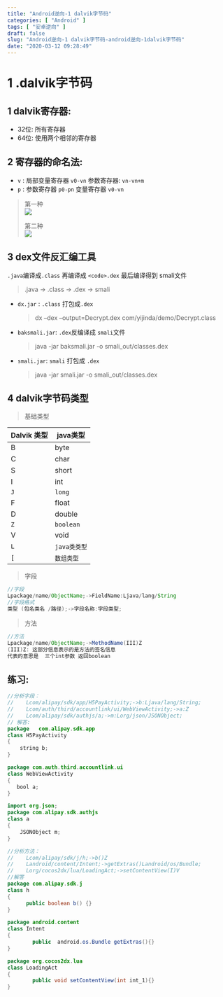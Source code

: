 ```yaml
---
title: "Android逆向-1 dalvik字节码"
categories: [ "Android" ]
tags: [ "安卓逆向" ]
draft: false
slug: "Android逆向-1 dalvik字节码-android逆向-1dalvik字节码"
date: "2020-03-12 09:28:49"
---
```




# 1 .dalvik字节码

## 1 dalvik寄存器:

  * 32位: 所有寄存器
  * 64位: 使用两个相邻的寄存器

## 2 寄存器的命名法:

  *  `v` : 局部变量寄存器 `v0-vn` 参数寄存器: `vn-vn+m`
  *  `p` : 参数寄存器 `p0-pn` 变量寄存器 `v0-vn`

> 第一种  
> [![][1]][2]
> 
> 第二种  
> [![][3]][4]

## 3 dex文件反汇编工具

`.java`编译成`.class` 再编译成 `<code>.dex`</code> 最后编译得到 smali文件

> .java -> .class -> .dex -> smali

  * `dx.jar` : `.class` 打包成`.dex`
    
    > dx &#8211;dex &#8211;output=Decrypt.dex com/yijinda/demo/Decrypt.class

  * `baksmali.jar`: `.dex`反编译成 `smali`文件
    
    > java -jar baksmali.jar -o smali_out/classes.dex

  * `smali.jar`: `smali` 打包成 `.dex`
    
    > java -jar smali.jar -o smali_out/classes.dex

## 4 dalvik字节码类型

> 基础类型

| Dalvik 类型 | java类型    |
| --------- | --------- |
| B         | byte      |
| C         | char      |
| S         | short     |
| I         | int       |
| `J`       | `long`    |
| F         | float     |
| D         | double    |
| `Z`       | `boolean` |
| V         | void      |
| `L`       | `java类类型` |
| `[`       | `数组类型`    |

> 字段


```java
//字段
Lpackage/name/ObjectName;->FieldName:Ljava/lang/String
//字段格式
类型 (包名类名 /路径);->字段名称:字段类型;
```


> 方法


```java
//方法
Lpackage/name/ObjectName;->MethodName(III)Z
(III)Z: 这部分信息表示的是方法的签名信息
代表的意思是  三个int参数 返回boolean 
```


## 练习:


```java
//分析字段：
//    Lcom/alipay/sdk/app/H5PayActivity;->b:Ljava/lang/String;
//    Lcom/auth/third/accountlink/ui/WebViewActivity;->a:Z
//    Lcom/alipay/sdk/authjs/a;->m:Lorg/json/JSONObject;
// 解答:
package   com.alipay.sdk.app
class H5PayActivity
{
    string b;
}

package com.auth.third.accountlink.ui
class WebViewActivity
{
   bool a;
}

import org.json;
package com.alipay.sdk.authjs
class a
{
    JSONObject m;
}

//分析方法：
//    Lcom/alipay/sdk/j/h;->b()Z
//    Landroid/content/Intent;->getExtras()Landroid/os/Bundle;
//    Lorg/cocos2dx/lua/LoadingAct;->setContentView(I)V
//解答
package com.alipay.sdk.j
class h
{
      public boolean b() {}
}

package android.content
class Intent
{
        public  android.os.Bundle getExtras(){}
}

package org.cocos2dx.lua
class LoadingAct
{
        public void setContentView(int int_1){}
}

```


 [1]: /uploads/2020/03/1584005165-第一种-300x182.png
 [2]: https://luodaoyi.com/?attachment_id=2063
 [3]: /uploads/2020/03/1584005164-第二种-300x168.png
 [4]: https://luodaoyi.com/?attachment_id=2062